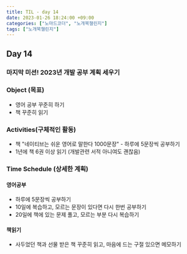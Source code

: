 ```yaml
---
title: TIL - day 14
date: 2023-01-26 18:24:00 +09:00
categories: ["노마드코더", "노개북챌린지"]
tags: ["노개북챌린지"]
---
```


## Day 14

### 마지막 미션! 2023년 개발 공부 계획 세우기

### Object (목표)

- 영어 공부 꾸준히 하기
- 책 꾸준히 읽기

### Activities(구체적인 활동)

- 책 "네이티브는 쉬운 영어로 말한다 1000문장" - 하루에 5문장씩 공부하기
- 1년에 책 6권 이상 읽기 (개발관련 서적 아니여도 괜찮음)

### Time Schedule (상세한 계획)

#### 영어공부

- 하루에 5문장씩 공부하기
- 10일에 복습하고, 모르는 문장이 있다면 다시 한번 공부하기
- 20일에 책에 있는 문제 풀고, 모르는 부분 다시 복습하기

#### 책읽기

- 사두었던 책과 선물 받은 책 꾸준히 읽고, 마음에 드는 구절 있으면 메모하기

